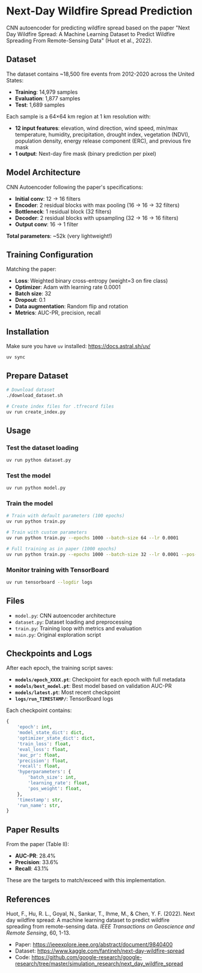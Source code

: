 # Next-Day Wildfire Spread Prediction

CNN autoencoder for predicting wildfire spread based on the paper "Next Day Wildfire Spread: A Machine Learning Dataset to Predict Wildfire Spreading From Remote-Sensing Data" (Huot et al., 2022).

## Dataset

The dataset contains ~18,500 fire events from 2012-2020 across the United States:

- **Training**: 14,979 samples
- **Evaluation**: 1,877 samples
- **Test**: 1,689 samples

Each sample is a 64×64 km region at 1 km resolution with:

- **12 input features**: elevation, wind direction, wind speed, min/max temperature, humidity, precipitation, drought index, vegetation (NDVI), population density, energy release component (ERC), and previous fire mask
- **1 output**: Next-day fire mask (binary prediction per pixel)

## Model Architecture

CNN Autoencoder following the paper's specifications:

- **Initial conv**: 12 → 16 filters
- **Encoder**: 2 residual blocks with max pooling (16 → 16 → 32 filters)
- **Bottleneck**: 1 residual block (32 filters)
- **Decoder**: 2 residual blocks with upsampling (32 → 16 → 16 filters)
- **Output conv**: 16 → 1 filter

**Total parameters**: ~52k (very lightweight!)

## Training Configuration

Matching the paper:

- **Loss**: Weighted binary cross-entropy (weight=3 on fire class)
- **Optimizer**: Adam with learning rate 0.0001
- **Batch size**: 32
- **Dropout**: 0.1
- **Data augmentation**: Random flip and rotation
- **Metrics**: AUC-PR, precision, recall

## Installation

Make sure you have `uv` installed: https://docs.astral.sh/uv/

```bash
uv sync
```

## Prepare Dataset

```bash
# Download dataset
./download_dataset.sh

# Create index files for .tfrecord files
uv run create_index.py
```

## Usage

### Test the dataset loading

```bash
uv run python dataset.py
```

### Test the model

```bash
uv run python model.py
```

### Train the model

```bash
# Train with default parameters (100 epochs)
uv run python train.py

# Train with custom parameters
uv run python train.py --epochs 1000 --batch-size 64 --lr 0.0001

# Full training as in paper (1000 epochs)
uv run python train.py --epochs 1000 --batch-size 32 --lr 0.0001 --pos-weight 3.0
```

### Monitor training with TensorBoard

```bash
uv run tensorboard --logdir logs
```

## Files

- `model.py`: CNN autoencoder architecture
- `dataset.py`: Dataset loading and preprocessing
- `train.py`: Training loop with metrics and evaluation
- `main.py`: Original exploration script

## Checkpoints and Logs

After each epoch, the training script saves:

- **`models/epoch_XXXX.pt`**: Checkpoint for each epoch with full metadata
- **`models/best_model.pt`**: Best model based on validation AUC-PR
- **`models/latest.pt`**: Most recent checkpoint
- **`logs/run_TIMESTAMP/`**: TensorBoard logs

Each checkpoint contains:

```python
{
    'epoch': int,
    'model_state_dict': dict,
    'optimizer_state_dict': dict,
    'train_loss': float,
    'eval_loss': float,
    'auc_pr': float,
    'precision': float,
    'recall': float,
    'hyperparameters': {
        'batch_size': int,
        'learning_rate': float,
        'pos_weight': float,
    },
    'timestamp': str,
    'run_name': str,
}
```

## Paper Results

From the paper (Table II):

- **AUC-PR**: 28.4%
- **Precision**: 33.6%
- **Recall**: 43.1%

These are the targets to match/exceed with this implementation.

## References

Huot, F., Hu, R. L., Goyal, N., Sankar, T., Ihme, M., & Chen, Y. F. (2022). Next day wildfire spread: A machine learning dataset to predict wildfire spreading from remote-sensing data. _IEEE Transactions on Geoscience and Remote Sensing_, 60, 1-13.

- Paper: https://ieeexplore.ieee.org/abstract/document/9840400
- Dataset: https://www.kaggle.com/fantineh/next-day-wildfire-spread
- Code: https://github.com/google-research/google-research/tree/master/simulation_research/next_day_wildfire_spread
